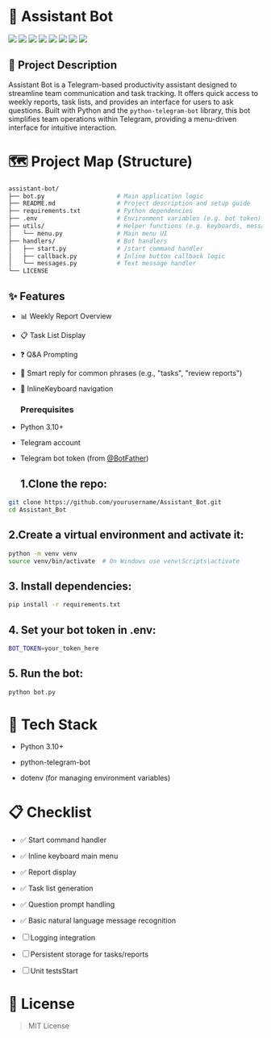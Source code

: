 # 🤖 Assistant Bot
 ![](https://komarev.com/ghpvc/?username=mscbuild) 
 ![](https://img.shields.io/github/license/mscbuild/e-learning) 
![](https://img.shields.io/github/repo-size/mscbuild/Assistant_Bot)
![](https://img.shields.io/badge/PRs-Welcome-green)
![](https://img.shields.io/badge/code%20style-php-green)
![](https://img.shields.io/github/stars/mscbuild)
![](https://img.shields.io/badge/Topic-Github-lighred)
![](https://img.shields.io/website?url=https%3A%2F%2Fgithub.com%2Fmscbuild)


## 🧠 Project Description

Assistant Bot is a Telegram-based productivity assistant designed to streamline team communication and task tracking. It offers quick access to weekly reports, task lists, and provides an interface for users to ask questions. Built with Python and the `python-telegram-bot` library, this bot simplifies team operations within Telegram, providing a menu-driven interface for intuitive interaction.

# 🗺️ Project Map (Structure)
~~~bash
assistant-bot/
├── bot.py                    # Main application logic
├── README.md                 # Project description and setup guide
├── requirements.txt          # Python dependencies
├── .env                      # Environment variables (e.g. bot token)
├── utils/                    # Helper functions (e.g. keyboards, messages)
│   └── menu.py               # Main menu UI
├── handlers/                 # Bot handlers
│   ├── start.py              # /start command handler
│   ├── callback.py           # Inline button callback logic
│   └── messages.py           # Text message handler
└── LICENSE
~~~

## ✨ Features

- 📊 Weekly Report Overview
- 📋 Task List Display
- ❓ Q&A Prompting
- 🧠 Smart reply for common phrases (e.g., "tasks", "review reports")
- 🧵 InlineKeyboard navigation

  ### Prerequisites

- Python 3.10+
- Telegram account
- Telegram bot token (from [@BotFather](https://t.me/BotFather))

  ## 1.Clone the repo:

~~~bash
git clone https://github.com/yourusername/Assistant_Bot.git
cd Assistant_Bot
~~~

## 2.Create a virtual environment and activate it:
~~~bash
python -m venv venv
source venv/bin/activate  # On Windows use venv\Scripts\activate
~~~

## 3. Install dependencies:
~~~bash
pip install -r requirements.txt
~~~

## 4. Set your bot token in .env:
~~~bash
BOT_TOKEN=your_token_here
~~~

## 5. Run the bot:
~~~bash
python bot.py
~~~

# 🧱 Tech Stack

- Python 3.10+

- python-telegram-bot

- dotenv (for managing environment variables)

# 📋 Checklist

 - ✅ Start command handler

 - ✅ Inline keyboard main menu

 - ✅ Report display

 - ✅ Task list generation

 - ✅ Question prompt handling

 - ✅ Basic natural language message recognition

 - ☐ Logging integration

 - ☐ Persistent storage for tasks/reports

 - ☐ Unit testsStart

# 📄 License

> MIT License
 

 
